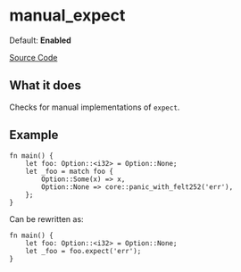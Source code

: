 # manual_expect

Default: **Enabled**

[Source Code](https://github.com/software-mansion/cairo-lint/tree/main/src/lints/manual/manual_expect.rs#L46)

## What it does

Checks for manual implementations of `expect`.

## Example

```cairo
fn main() {
    let foo: Option::<i32> = Option::None;
    let _foo = match foo {
        Option::Some(x) => x,
        Option::None => core::panic_with_felt252('err'),
    };
}
```

Can be rewritten as:

```cairo
fn main() {
    let foo: Option::<i32> = Option::None;
    let _foo = foo.expect('err');
}
```
